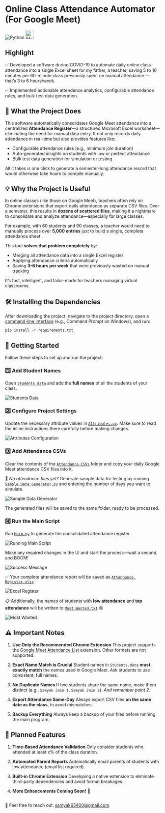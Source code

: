 # Online Class Attendance Automator (For Google Meet)

<img src="https://img.shields.io/badge/Python-gray?style=for-the-badge&logo=python&logoColor=white&labelColor=3776AB" alt="Python"> <img src="https://forthebadge.com/images/badges/built-with-love.svg" height=28 alt="Made with ❤️">

## Highlight

✅ Developed a software during COVID-19 to automate daily online class attendance into a single Excel sheet for my father, a teacher, saving 5 to 10 minutes per 60-minute class previously spent on manual attendance — that’s 3 to 6 hours/week.

✅ Implemented actionable attendance analytics, configurable attendance rules, and bulk test data generation.



## 🔧 What the Project Does

This software automatically consolidates Google Meet attendance into a centralized **Attendance Register**—a structured Microsoft Excel worksheet—eliminating the need for manual data entry. It not only records daily attendance in real-time but also provides features like:

* Configurable attendance rules (e.g., minimum join duration)
* Auto-generated insights on students with low or perfect attendance
* Bulk test data generation for simulation or testing

All it takes is one click to generate a semester-long attendance record that would otherwise take hours to compile manually.



## 💡 Why the Project is Useful

In online classes (like those on Google Meet), teachers often rely on Chrome extensions that export daily attendance as separate CSV files. Over a semester, this results in **dozens of scattered files**, making it a nightmare to consolidate and analyze attendance—especially for large classes.

For example, with 60 students and 90 classes, a teacher would need to manually process over **5,000 entries** just to build a single, complete attendance sheet.

This tool **solves that problem completely** by:

* Merging all attendance data into a single Excel register
* Applying attendance criteria automatically
* Saving **3–6 hours per week** that were previously wasted on manual tracking

It’s fast, intelligent, and tailor-made for teachers managing virtual classrooms.



## 🛠️ Installing the Dependencies

After downloading the project, navigate to the project directory, open a [command-line interface](https://en.wikipedia.org/wiki/List_of_command-line_interpreters) (e.g., Command Prompt on Windows), and run:

```bash
pip install -r requirements.txt
```



## 🚀 Getting Started

Follow these steps to set up and run the project:

### 1️⃣ Add Student Names

Open [`Students.data`](Students.data) and add the **full names** of all the students of your class.

<img src="Screenshots/1.png" alt="Students Data">

### 2️⃣ Configure Project Settings

Update the necessary attribute values in [`Attributes.py`](Attributes.py). Make sure to read the inline instructions there carefully before making changes.

<img src="Screenshots/2.png" alt="Attributes Configuration">

### 3️⃣ Add Attendance CSVs

Clear the contents of the [`Attendance CSVs`](Attendance%20CSVs) folder and copy your daily Google Meet attendance CSV files into it.

📌 *No attendance files yet?*
Generate sample data for testing by running [`Sample Data Generator.py`](Sample%20Data%20Generator.py) and entering the number of days you want to simulate.

<img src="Screenshots/3.png" alt="Sample Data Generator">

The generated files will be saved to the same folder, ready to be processed.

### 4️⃣ Run the Main Script

Run [`Main.py`](Main.py) to generate the consolidated attendance register.

<img src="Screenshots/4.png" alt="Running Main Script">

Make any required changes in the UI and start the process—wait a second, and BOOM!

<img src="Screenshots/5.png" alt="Success Message">

✅ Your complete attendance report will be saved as [`Attendance Register.xlsx`](Attendance%20Register.xlsx)

<img src="Screenshots/6.png" alt="Excel Register">

📋 Additionally, the names of students with **low attendance** and **top attendance** will be written to [`Most Wanted.txt`](Most%20Wanted.txt) 😝

<img src="Screenshots/7.png" alt="Most Wanted">



## ⚠️ Important Notes

1. **Use Only the Recommended Chrome Extension**
   This project supports the [Google Meet Attendance List](https://chrome.google.com/webstore/detail/google-meet-attendance-li/appcnhiefcidclcdjeahgklghghihfok) extension. Other formats are not supported.

2. **Exact Name Match is Crucial**
   Student names in `Students.data` **must exactly match** the names used in Google Meet. Ask students to use consistent, full names.

3. **No Duplicate Names**
   If two students share the same name, make them distinct (e.g., `Samyak Jain 1`, `Samyak Jain 2`). *And remember point 2.*

4. **Export Attendance Same-Day**
   Always export CSV files **on the same date as the class**, to avoid mismatches.

5. **Backup Everything**
   Always keep a backup of your files before running the main program.



## 🔮 Planned Features

1. **Time-Based Attendance Validation**
   Only consider students who attended at least x% of the class duration.

2. **Automated Parent Reports**
   Automatically email parents of students with low attendance (email list required).

3. **Built-in Chrome Extension**
   Developing a native extension to eliminate third-party dependencies and avoid format breakages.

4. **More Enhancements Coming Soon!** 🚀



##

📩 Feel free to reach out: [samyak65400@gmail.com](mailto:samyak65400@gmail.com)
